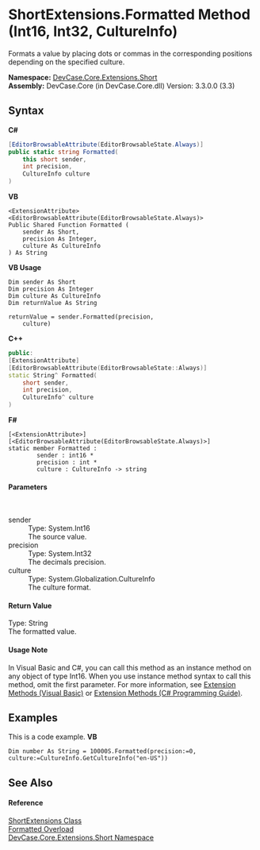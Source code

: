 # ShortExtensions.Formatted Method (Int16, Int32, CultureInfo)
 

Formats a value by placing dots or commas in the corresponding positions depending on the specified culture.

**Namespace:**&nbsp;<a href="N_DevCase_Core_Extensions_Short">DevCase.Core.Extensions.Short</a><br />**Assembly:**&nbsp;DevCase.Core (in DevCase.Core.dll) Version: 3.3.0.0 (3.3)

## Syntax

**C#**<br />
``` C#
[EditorBrowsableAttribute(EditorBrowsableState.Always)]
public static string Formatted(
	this short sender,
	int precision,
	CultureInfo culture
)
```

**VB**<br />
``` VB
<ExtensionAttribute>
<EditorBrowsableAttribute(EditorBrowsableState.Always)>
Public Shared Function Formatted ( 
	sender As Short,
	precision As Integer,
	culture As CultureInfo
) As String
```

**VB Usage**<br />
``` VB Usage
Dim sender As Short
Dim precision As Integer
Dim culture As CultureInfo
Dim returnValue As String

returnValue = sender.Formatted(precision, 
	culture)
```

**C++**<br />
``` C++
public:
[ExtensionAttribute]
[EditorBrowsableAttribute(EditorBrowsableState::Always)]
static String^ Formatted(
	short sender, 
	int precision, 
	CultureInfo^ culture
)
```

**F#**<br />
``` F#
[<ExtensionAttribute>]
[<EditorBrowsableAttribute(EditorBrowsableState.Always)>]
static member Formatted : 
        sender : int16 * 
        precision : int * 
        culture : CultureInfo -> string 

```


#### Parameters
&nbsp;<dl><dt>sender</dt><dd>Type: System.Int16<br />The source value.</dd><dt>precision</dt><dd>Type: System.Int32<br />The decimals precision.</dd><dt>culture</dt><dd>Type: System.Globalization.CultureInfo<br />The culture format.</dd></dl>

#### Return Value
Type: String<br />The formatted value.

#### Usage Note
In Visual Basic and C#, you can call this method as an instance method on any object of type Int16. When you use instance method syntax to call this method, omit the first parameter. For more information, see <a href="https://docs.microsoft.com/dotnet/visual-basic/programming-guide/language-features/procedures/extension-methods">Extension Methods (Visual Basic)</a> or <a href="https://docs.microsoft.com/dotnet/csharp/programming-guide/classes-and-structs/extension-methods">Extension Methods (C# Programming Guide)</a>.

## Examples
This is a code example. 
**VB**<br />
``` VB
Dim number As String = 10000S.Formatted(precision:=0, culture:=CultureInfo.GetCultureInfo("en-US"))
```


## See Also


#### Reference
<a href="T_DevCase_Core_Extensions_Short_ShortExtensions">ShortExtensions Class</a><br /><a href="Overload_DevCase_Core_Extensions_Short_ShortExtensions_Formatted">Formatted Overload</a><br /><a href="N_DevCase_Core_Extensions_Short">DevCase.Core.Extensions.Short Namespace</a><br />
